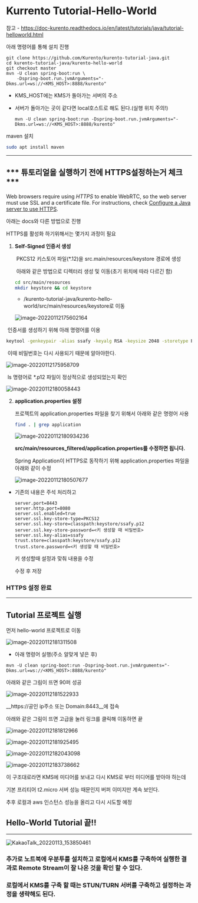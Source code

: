 # Kurrento Tutorial-Hello-World

참고 - https://doc-kurento.readthedocs.io/en/latest/tutorials/java/tutorial-helloworld.html



아래 명령어를 통해 설치 진행

```
git clone https://github.com/Kurento/kurento-tutorial-java.git
cd kurento-tutorial-java/kurento-hello-world
git checkout master
mvn -U clean spring-boot:run \
    -Dspring-boot.run.jvmArguments="-Dkms.url=ws://<KMS_HOST>:8888/kurento"
```

* KMS_HOST에는 KMS가 돌아가는 서버의 주소

* 서버가 돌아가는 곳이 같다면 local호스트로 해도 된다.(실행 위치 주의!)

  ```
  mvn -U clean spring-boot:run -Dspring-boot.run.jvmArguments="-Dkms.url=ws://<KMS_HOST>:8888/kurento"
  ```

maven 설치

```bash
sudo apt install maven	
```

--------------------------------------------------------------------------------------------------------------------------------------------------------



##  *** 튜토리얼을 실행하기 전에 HTTPS설정하는거 체크 ***

Web browsers require using *HTTPS* to enable WebRTC, so the web server must use SSL and a certificate file. For instructions, check [Configure a Java server to use HTTPS](https://doc-kurento.readthedocs.io/en/latest/features/security.html#features-security-java-https).



아래는 docs와 다른 방법으로 진행



HTTPS를 활성화 하기위해서는 몇가지 과정이 필요



1. __Self-Signed 인증서 생성__

   ​	PKCS12 키스토어 파일(*.12)을 src.main/resources/keystore 경로에 생성

   ​	아래와 같은 방법으로 디렉터리 생성 및 이동(초기 위치에 따라 다르긴 함)

   ```bash
   cd src/main/resources
   mkdir keystore && cd keystore
   ```

   * /kurento-tutorial-java/kurento-hello-world/src/main/resources/keystore로 이동
   
   ![image-20220112175602164](https://raw.githubusercontent.com/rudy0103/save-image-repo/master/img/image-20220112175602164.png)

​		인증서를 생성하기 위해 아래 명령어를 이용

```bash
keytool -genkeypair -alias ssafy -keyalg RSA -keysize 2048 -storetype PKCS12 -keystore ssafy.p12 -validity 3650
```

​		이때 비밀번호는 다시 사용되기 때문에 알아야한다.



![image-20220112175958709](https://raw.githubusercontent.com/rudy0103/save-image-repo/master/img/image-20220112175958709.png)



​		ls 명령어로 *.p12 파일이 정상적으로 생성되었는지 확인

![image-20220112180058443](https://raw.githubusercontent.com/rudy0103/save-image-repo/master/img/image-20220112180058443.png)



 2. __application.properties 설정__

    프로젝트의 application.properties 파일을 찾기 위해서 아래와 같은 명령어 사용

    ```bash
    find . | grep application
    ```
    
    ![image-20220112180934236](https://raw.githubusercontent.com/rudy0103/save-image-repo/master/img/image-20220112180934236.png)
    
    __src/main/resources_filtered/application.properties를 수정하면 됩니다.__
    
    Spring Application이 HTTPS로 동작하기 위해 application.properties 파일을 아래와 같이 수정
    
    
    
    ![image-20220112180507677](https://raw.githubusercontent.com/rudy0103/save-image-repo/master/img/image-20220112180507677.png)

+ 기존의 내용은 주석 처리하고 

  ```
  server.port=8443
  server.http.port=8080
  server.ssl.enabled=true
  server.ssl.key-store-type=PKCS12
  server.ssl.key-store=classpath:keystore/ssafy.p12
  server.ssl.key-store-password=<키 생성할 때 비밀번호>
  server.ssl.key-alias=ssafy
  trust.store=classpath:keystore/ssafy.p12
  trust.store.password=<키 생성할 때 비밀번호>
  ```

  키 생성할때 설정과 맞춰 내용을 수정

  

  

  수정 후 저장

### HTTPS 설정 완료

-------------------------------





## Tutorial 프로젝트 실행

먼저  hello-world 프로젝트로 이동

![image-20220112181311508](https://raw.githubusercontent.com/rudy0103/save-image-repo/master/img/image-20220112181311508.png)

+ 아래 명령어 실행(주소 알맞게 넣은 후)

```
mvn -U clean spring-boot:run -Dspring-boot.run.jvmArguments="-Dkms.url=ws://<KMS_HOST>:8888/kurento"
```



아래와 같은 그림이 뜨면 90퍼 성공

![image-20220112181522933](https://raw.githubusercontent.com/rudy0103/save-image-repo/master/img/image-20220112181522933.png)



__https://공인 ip주소 또는 Domain:8443__에 접속



아래와 같은 그림이 뜨면 고급을 눌러 링크를 클릭해 이동하면 끝

![image-20220112181812966](https://raw.githubusercontent.com/rudy0103/save-image-repo/master/img/image-20220112181812966.png)

![image-20220112181925495](https://raw.githubusercontent.com/rudy0103/save-image-repo/master/img/image-20220112181925495.png)



![image-20220112182043098](https://raw.githubusercontent.com/rudy0103/save-image-repo/master/img/image-20220112182043098.png)

![image-20220112183738662](https://raw.githubusercontent.com/rudy0103/save-image-repo/master/img/image-20220112183738662.png)

이 구조대로라면 KMS에 미디어를 보내고 다시 KMS로 부터 미디어를 받아야 하는데

기본 프리티어 t2.micro 서버 성능 때문인지 버퍼 이미지만 계속 보인다.

추후 로컬과 aws 인스턴스 성능을 올리고 다시 시도할 예정



## Hello-World Tutorial 끝!!

-----------------------------------





![KakaoTalk_20220113_153850461](https://raw.githubusercontent.com/rudy0103/save-image-repo/master/img/KakaoTalk_20220113_153850461.png)

### 추가로 노트북에 우분투를 설치하고 로컬에서 KMS를 구축하여 실행한 결과로 Remote Stream이 잘 나온 것을 확인 할 수 있다.

### 로컬에서 KMS를 구축 할 때는 STUN/TURN 서버를 구축하고 설정하는 과정을 생략해도 된다.







